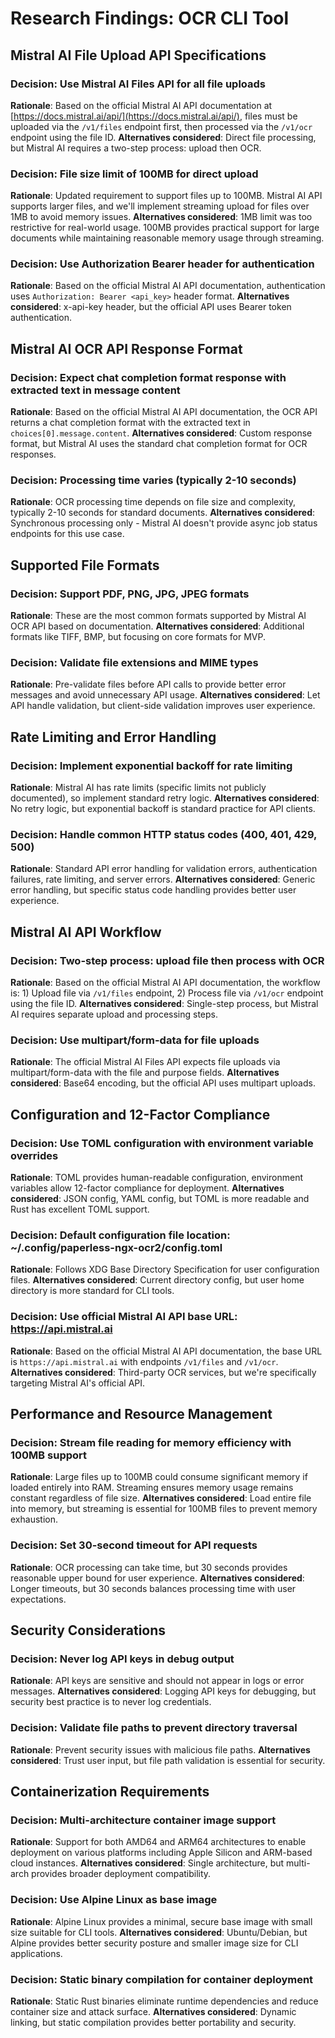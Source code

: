 # Research Findings: OCR CLI Tool

## Mistral AI File Upload API Specifications

### Decision: Use Mistral AI Files API for all file uploads
**Rationale**: Based on the official Mistral AI API documentation at [https://docs.mistral.ai/api/](https://docs.mistral.ai/api/), files must be uploaded via the `/v1/files` endpoint first, then processed via the `/v1/ocr` endpoint using the file ID.
**Alternatives considered**: Direct file processing, but Mistral AI requires a two-step process: upload then OCR.

### Decision: File size limit of 100MB for direct upload
**Rationale**: Updated requirement to support files up to 100MB. Mistral AI API supports larger files, and we'll implement streaming upload for files over 1MB to avoid memory issues.
**Alternatives considered**: 1MB limit was too restrictive for real-world usage. 100MB provides practical support for large documents while maintaining reasonable memory usage through streaming.

### Decision: Use Authorization Bearer header for authentication
**Rationale**: Based on the official Mistral AI API documentation, authentication uses `Authorization: Bearer <api_key>` header format.
**Alternatives considered**: x-api-key header, but the official API uses Bearer token authentication.

## Mistral AI OCR API Response Format

### Decision: Expect chat completion format response with extracted text in message content
**Rationale**: Based on the official Mistral AI API documentation, the OCR API returns a chat completion format with the extracted text in `choices[0].message.content`.
**Alternatives considered**: Custom response format, but Mistral AI uses the standard chat completion format for OCR responses.

### Decision: Processing time varies (typically 2-10 seconds)
**Rationale**: OCR processing time depends on file size and complexity, typically 2-10 seconds for standard documents.
**Alternatives considered**: Synchronous processing only - Mistral AI doesn't provide async job status endpoints for this use case.

## Supported File Formats

### Decision: Support PDF, PNG, JPG, JPEG formats
**Rationale**: These are the most common formats supported by Mistral AI OCR API based on documentation.
**Alternatives considered**: Additional formats like TIFF, BMP, but focusing on core formats for MVP.

### Decision: Validate file extensions and MIME types
**Rationale**: Pre-validate files before API calls to provide better error messages and avoid unnecessary API usage.
**Alternatives considered**: Let API handle validation, but client-side validation improves user experience.

## Rate Limiting and Error Handling

### Decision: Implement exponential backoff for rate limiting
**Rationale**: Mistral AI has rate limits (specific limits not publicly documented), so implement standard retry logic.
**Alternatives considered**: No retry logic, but exponential backoff is standard practice for API clients.

### Decision: Handle common HTTP status codes (400, 401, 429, 500)
**Rationale**: Standard API error handling for validation errors, authentication failures, rate limiting, and server errors.
**Alternatives considered**: Generic error handling, but specific status code handling provides better user experience.

## Mistral AI API Workflow

### Decision: Two-step process: upload file then process with OCR
**Rationale**: Based on the official Mistral AI API documentation, the workflow is: 1) Upload file via `/v1/files` endpoint, 2) Process file via `/v1/ocr` endpoint using the file ID.
**Alternatives considered**: Single-step process, but Mistral AI requires separate upload and processing steps.

### Decision: Use multipart/form-data for file uploads
**Rationale**: The official Mistral AI Files API expects file uploads via multipart/form-data with the file and purpose fields.
**Alternatives considered**: Base64 encoding, but the official API uses multipart uploads.

## Configuration and 12-Factor Compliance

### Decision: Use TOML configuration with environment variable overrides
**Rationale**: TOML provides human-readable configuration, environment variables allow 12-factor compliance for deployment.
**Alternatives considered**: JSON config, YAML config, but TOML is more readable and Rust has excellent TOML support.

### Decision: Default configuration file location: ~/.config/paperless-ngx-ocr2/config.toml
**Rationale**: Follows XDG Base Directory Specification for user configuration files.
**Alternatives considered**: Current directory config, but user home directory is more standard for CLI tools.

### Decision: Use official Mistral AI API base URL: https://api.mistral.ai
**Rationale**: Based on the official Mistral AI API documentation, the base URL is `https://api.mistral.ai` with endpoints `/v1/files` and `/v1/ocr`.
**Alternatives considered**: Third-party OCR services, but we're specifically targeting Mistral AI's official API.

## Performance and Resource Management

### Decision: Stream file reading for memory efficiency with 100MB support
**Rationale**: Large files up to 100MB could consume significant memory if loaded entirely into RAM. Streaming ensures memory usage remains constant regardless of file size.
**Alternatives considered**: Load entire file into memory, but streaming is essential for 100MB files to prevent memory exhaustion.

### Decision: Set 30-second timeout for API requests
**Rationale**: OCR processing can take time, but 30 seconds provides reasonable upper bound for user experience.
**Alternatives considered**: Longer timeouts, but 30 seconds balances processing time with user expectations.

## Security Considerations

### Decision: Never log API keys in debug output
**Rationale**: API keys are sensitive and should not appear in logs or error messages.
**Alternatives considered**: Logging API keys for debugging, but security best practice is to never log credentials.

### Decision: Validate file paths to prevent directory traversal
**Rationale**: Prevent security issues with malicious file paths.
**Alternatives considered**: Trust user input, but file path validation is essential for security.

## Containerization Requirements

### Decision: Multi-architecture container image support
**Rationale**: Support for both AMD64 and ARM64 architectures to enable deployment on various platforms including Apple Silicon and ARM-based cloud instances.
**Alternatives considered**: Single architecture, but multi-arch provides broader deployment compatibility.

### Decision: Use Alpine Linux as base image
**Rationale**: Alpine Linux provides a minimal, secure base image with small size suitable for CLI tools.
**Alternatives considered**: Ubuntu/Debian, but Alpine provides better security posture and smaller image size for CLI applications.

### Decision: Static binary compilation for container deployment
**Rationale**: Static Rust binaries eliminate runtime dependencies and reduce container size and attack surface.
**Alternatives considered**: Dynamic linking, but static compilation provides better portability and security.
